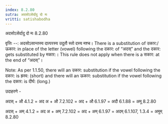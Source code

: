 ```yaml
---
index: 8.2.80
sutra: अदसोऽसेर्दादु दो मः
vritti: satishabodha
---
```



 अदसोऽसेर्दादु दो मः 8.2.80 


वृत्तिः --: अदसोऽसान्तस्य दात्परस्य उदूतौ स्तो दस्य मश्च। There is a substitution of उकार:/ऊकार: in place of the letter (vowel) following the दकार: of “अदस्” and the दकार: gets substituted by मकार:। This rule does not apply when there is a सकार: at the end of “अदस्”। 


Note: As per 1.1.50, there will an उकार: substitution if the vowel following the दकार: is ह्रस्व: (short) and there will an ऊकार: substitution if the vowel following the दकार: is दीर्घ: (long.) 


उदाहरणे - 


अदस् + औ 4.1.2 = अद अ + औ 7.2.102 = अद + औ 6.1.97 = अदौ 6.1.88 = अमू 8.2.80 


अदस् + अम् 4.1.2 = अद अ + अम् 7.2.102 = अद + अम् 6.1.97 = अदम् 6.1.107, 1.3.4 = अमुम् 8.2.80 


